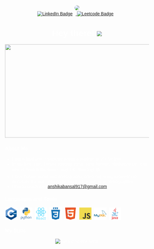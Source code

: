 <!DOCTYPE html>
<html lang="en">
<head>
  <meta charset="UTF-8">
  <meta name="viewport" content="width=device-width, initial-scale=1.0">
  <title>Anshika's README</title>
  <style>
    body {
      background-image: url('https://t4.ftcdn.net/jpg/05/42/73/17/360_F_542731787_npIDENXs9NMkl1mtyHKj8De2WBL2vnFW.jpg');
      background-size: cover;
      background-repeat: no-repeat;
      background-attachment: fixed;
      font-family: Arial, sans-serif;
      color: white;
    }
    .container {
      padding: 20px;
    }
    #header img {
      border-radius: 50%;
    }
    #badges img {
      margin-right: 10px;
    }
  </style>
</head>
<body>

<div class="container">
  <div id="header" align="center">
    <img src="https://media.giphy.com/media/aIJDrOomj81MQZz2uO/giphy.gif?cid=ecf05e4793sm1lfwpcdkljv09n3dx2boua0pbr303fw0gd8q&ep=v1_gifs_related&rid=giphy.gif&ct=s" width="100"/>
  </div>

  <div id="badges" align="center">
    <a href="https://www.linkedin.com/in/anshika-bansal-95b32021b/">
      <img src="https://img.shields.io/badge/LinkedIn-blue?style=for-the-badge&logo=linkedin&logoColor=white" alt="LinkedIn Badge"/>
    </a>
    <a href="https://leetcode.com/u/AnshikaBansal2001/">
      <img src="https://img.shields.io/badge/Leetcode-orange?style=for-the-badge&logo=leetcode&logoColor=white" alt="Leetcode Badge"/>
    </a>
  </div>

  <h1 align="center">
    Hey there!
    <img src="https://media1.giphy.com/media/v1.Y2lkPTc5MGI3NjExam51Z20ybzluenRwNXQ3aGNydTQyaHNlMDBjb3FmMzV0cTB2bjlyMSZlcD12MV9pbnRlcm5hbF9naWZfYnlfaWQmY3Q9Zw/NTjxSbh6KnqSyRa1zk/giphy.webp" width="30px"/>
  </h1>

  <div align="center">
    <img src="https://media2.giphy.com/media/v1.Y2lkPTc5MGI3NjExdjl4M2xqMGdvOGU2NHMxN2h4OHIzbHNtYTJrYnJ3N2xtZmJwYjB2YSZlcD12MV9pbnRlcm5hbF9naWZfYnlfaWQmY3Q9cw/bhBWbzBjgeSxEjBG9R/giphy.webp" width="600" height="300"/>
  </div>

  <h3>About Me</h3>
  <ul>
    <li>I am a final year computer science student at VIT Vellore.</li>
    <li>In my free time, I enjoy reading some Jane Austen, Shakespeare, and alot of Fredrik Backman, and J.K. Rowling! 📚</li>
    <li>I love nature walks and photography, often capturing moments to decorate my wall. You could say I am a part-time photographer. 📸</li>
    <li>How to reach me: <a href="mailto:anshikabansal917@gmail.com">anshikabansal917@gmail.com</a> 📧</li>
  </ul>

  <h3>Languages and Tools</h3>
  <div>
    <img src="https://github.com/devicons/devicon/blob/master/icons/cplusplus/cplusplus-original.svg" title="C++" alt="C++" width="40" height="40"/>&nbsp;
    <img src="https://github.com/devicons/devicon/blob/master/icons/python/python-original-wordmark.svg" title="Python" alt="Python" width="40" height="40"/>&nbsp;
    <img src="https://github.com/devicons/devicon/blob/master/icons/react/react-original-wordmark.svg" title="React" alt="React" width="40" height="40"/>&nbsp;
    <img src="https://github.com/devicons/devicon/blob/master/icons/css3/css3-plain-wordmark.svg"  title="CSS3" alt="CSS" width="40" height="40"/>&nbsp;
    <img src="https://github.com/devicons/devicon/blob/master/icons/html5/html5-original.svg" title="HTML5" alt="HTML" width="40" height="40"/>&nbsp;
    <img src="https://github.com/devicons/devicon/blob/master/icons/javascript/javascript-original.svg" title="JavaScript" alt="JavaScript" width="40" height="40"/>&nbsp;
    <img src="https://github.com/devicons/devicon/blob/master/icons/mysql/mysql-original-wordmark.svg" title="MySQL"  alt="MySQL" width="40" height="40"/>&nbsp;
    <img src="https://github.com/devicons/devicon/blob/master/icons/java/java-original-wordmark.svg" title="Java" alt="Java" width="40" height="40"/>&nbsp;
  </div>

  <h3>My Stats</h3>
  <div align="center">
    <img src="https://github-readme-streak-stats.herokuapp.com/?user=AnshikaBansal2004" alt="GitHub Streak Stats"/>
  </div>
</div>

</body>
</html>


